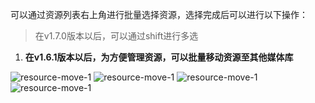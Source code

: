 可以通过资源列表右上角进行批量选择资源，选择完成后可以进行以下操作：

> 在v1.7.0版本以后，可以通过shift进行多选

1. **在v1.6.1版本以后，为方便管理资源，可以批量移动资源至其他媒体库**

![resource-move-1](/img/resource-move-1.png)
![resource-move-1](/img/resource-move-2.png)
![resource-move-1](/img/resource-move-3.png)
![resource-move-1](/img/resource-move-4.png)